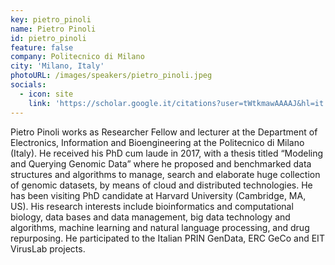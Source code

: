 ```yaml
---
key: pietro_pinoli
name: Pietro Pinoli
id: pietro_pinoli
feature: false
company: Politecnico di Milano
city: 'Milano, Italy'
photoURL: /images/speakers/pietro_pinoli.jpeg
socials: 
  - icon: site
    link: 'https://scholar.google.it/citations?user=tWtkmawAAAAJ&hl=it'
---
```

Pietro Pinoli works as Researcher Fellow and lecturer at the Department of Electronics, Information and Bioengineering at the Politecnico di Milano (Italy). He received his PhD cum laude in 2017, with a thesis titled “Modeling and Querying Genomic Data” where he proposed and benchmarked data structures and algorithms to manage, search and elaborate huge collection of genomic datasets, by means of cloud and distributed technologies. He has been visiting PhD candidate at Harvard University (Cambridge, MA, US). His research interests include bioinformatics and computational biology, data bases and data management, big data technology and algorithms, machine learning and natural language processing, and drug repurposing. He participated to the Italian PRIN GenData, ERC GeCo and EIT VirusLab projects.